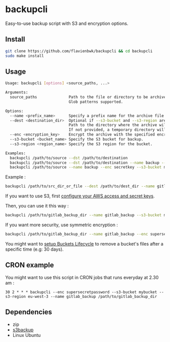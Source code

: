 # backupcli

Easy-to-use backup script with S3 and encryption options.

## Install

```bash
git clone https://github.com/flavienbwk/backupcli && cd backupcli
sudo make install
```

## Usage

```bash
Usage: backupcli [options] <source_paths, ...>

Arguments:
  source_paths              Path to the file or directory to be archived.
                            Glob patterns supported.

Options:
  --name <prefix_name>      Specify a prefix name for the archive file.
  --dest <destination_dir>  Optional if --s3-bucket and --s3-region are provided.
                            Path to the directory where the archive will be saved.
                            If not provided, a temporary directory will be used.
  --enc <encryption_key>    Encrypt the archive with the specified encryption key.
  --s3-bucket <bucket_name> Specify the S3 bucket for backup.
  --s3-region <region_name> Specify the S3 region for the bucket.

Examples:
  backupcli /path/to/source --dst /path/to/destination
  backupcli /path/to/source --dst /path/to/destination --name backup --enc secretkey
  backupcli /path/to/source --name backup --enc secretkey --s3-bucket mybucket --s3-region us-east-1
```

Example :

```bash
backupcli /path/to/src_dir_or_file --dest /path/to/dest_dir --name gitlab_backup
```

If you want to use S3, first [configure your AWS access and secret keys](https://docs.aws.amazon.com/sdk-for-go/v1/developer-guide/configuring-sdk.html#specifying-credentials).

Then, you can use it this way :

```bash
backupcli /path/to/gitlab_backup_dir --name gitlab_backup --s3-bucket mybucket --s3-region eu-west-3
```

If you want more security, use symmetric encryption :

```bash
backupcli /path/to/gitlab_backup_dir --name gitlab_backup --enc supersecretpassword --s3-bucket mybucket --s3-region eu-west-3
```

You might want to [setup Buckets Lifecycle](https://docs.aws.amazon.com/AmazonS3/latest/userguide/lifecycle-expire-general-considerations.html) to remove a bucket's files after a specific time (e.g: 30 days).

## CRON example

You might want to use this script in CRON jobs that runs everyday at 2.30 am :

```cron
30 2 * * * backupcli --enc supersecretpassword --s3-bucket mybucket --s3-region eu-west-3 --name gitlab_backup /path/to/gitlab_backup_dir
```

## Dependencies

- zip
- [s3backup](https://github.com/tomcz/s3backup)
- Linux Ubuntu
